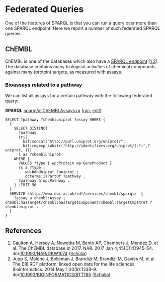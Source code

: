 # Federated Queries

One of the features of SPARQL is that you can run a query over more
than one SPARQL endpoint. Here we report a number of such <a name="tp1">federated SPARQL</a>
queries.

## ChEMBL

[<a name="tp2">ChEMBL</a>](https://www.ebi.ac.uk/chembl/) is one of the databases which also have a
[SPARQL endpoint](https://www.ebi.ac.uk/rdf/services/sparql) [<a href="#citeref1">1</a>,<a href="#citeref2">2</a>].
The database contains many biological activities of chemical compounds against many (protein)
targets, as measured with assays.

### Bioassays related to a pathway

We can list all <a name="tp3">assays</a> for a certain pathway with the following federated query:

**SPARQL** [sparql/allChEMBLAssays.rq](sparql/allChEMBLAssays.code.html) ([run](http://sparql.wikipathways.org/?query=PREFIX+chembl%3A+%3Chttp%3A%2F%2Frdf.ebi.ac.uk%2Fterms%2Fchembl%23%3E%0A%0ASELECT+%3Fpathway+%3Fchembluniprot+%3Fassay+WHERE+%7B%0A++%7B%0A++++SELECT+DISTINCT%0A++++++%3Fpathway%0A++++++iri%28%0A++++++++bif%3Aconcat%28%22http%3A%2F%2Fpurl.uniprot.org%2Funiprot%2F%22%2C%0A++++++++bif%3Aregexp_substr%28%27http%3A%2F%2Fidentifiers.org%2Funiprot%2F%28.*%29%27%2C%3Funiprot%2C+1%29%29%0A++++++%29+as+%3Fchembluniprot%0A++++WHERE+%7B%0A++++++VALUES+%3Ftype+%7B+wp%3AProtein+wp%3AGeneProduct+%7D%0A++++++%3Fs+a+%3Ftype+%3B%0A+++++++++wp%3AbdbUniprot+%3Funiprot+%3B%0A+++++++++dcterms%3AisPartOf+%3Fpathway+.%0A++++++%3Fpathway+a+wp%3APathway+.%0A++++%7D+LIMIT+50%0A++%7D%0A++SERVICE+%3Chttp%3A%2F%2Fwww.ebi.ac.uk%2Frdf%2Fservices%2Fchembl%2Fsparql%3E++%7B%0A++++%3Fassay+a+chembl%3AAssay+%3B+chembl%3AhasTarget%2Fchembl%3AhasTargetComponent%2Fchembl%3AtargetCmptXref+%3Fchembluniprot+.%0A++%7D%0A%7D%0A), [edit](http://sparql.wikipathways.org/?qtxt=PREFIX+chembl%3A+%3Chttp%3A%2F%2Frdf.ebi.ac.uk%2Fterms%2Fchembl%23%3E%0A%0ASELECT+%3Fpathway+%3Fchembluniprot+%3Fassay+WHERE+%7B%0A++%7B%0A++++SELECT+DISTINCT%0A++++++%3Fpathway%0A++++++iri%28%0A++++++++bif%3Aconcat%28%22http%3A%2F%2Fpurl.uniprot.org%2Funiprot%2F%22%2C%0A++++++++bif%3Aregexp_substr%28%27http%3A%2F%2Fidentifiers.org%2Funiprot%2F%28.*%29%27%2C%3Funiprot%2C+1%29%29%0A++++++%29+as+%3Fchembluniprot%0A++++WHERE+%7B%0A++++++VALUES+%3Ftype+%7B+wp%3AProtein+wp%3AGeneProduct+%7D%0A++++++%3Fs+a+%3Ftype+%3B%0A+++++++++wp%3AbdbUniprot+%3Funiprot+%3B%0A+++++++++dcterms%3AisPartOf+%3Fpathway+.%0A++++++%3Fpathway+a+wp%3APathway+.%0A++++%7D+LIMIT+50%0A++%7D%0A++SERVICE+%3Chttp%3A%2F%2Fwww.ebi.ac.uk%2Frdf%2Fservices%2Fchembl%2Fsparql%3E++%7B%0A++++%3Fassay+a+chembl%3AAssay+%3B+chembl%3AhasTarget%2Fchembl%3AhasTargetComponent%2Fchembl%3AtargetCmptXref+%3Fchembluniprot+.%0A++%7D%0A%7D%0A))

```sparqlPREFIX chembl: <http://rdf.ebi.ac.uk/terms/chembl#>
SELECT ?pathway ?chembluniprot ?assay WHERE {
  {
    SELECT DISTINCT
      ?pathway
      iri(
        bif:concat("http://purl.uniprot.org/uniprot/",
        bif:regexp_substr('http://identifiers.org/uniprot/(.*)',?uniprot, 1))
      ) as ?chembluniprot
    WHERE {
      VALUES ?type { wp:Protein wp:GeneProduct }
      ?s a ?type ;
         wp:bdbUniprot ?uniprot ;
         dcterms:isPartOf ?pathway .
      ?pathway a wp:Pathway .
    } LIMIT 50
  }
  SERVICE <http://www.ebi.ac.uk/rdf/services/chembl/sparql>  {
    ?assay a chembl:Assay ; chembl:hasTarget/chembl:hasTargetComponent/chembl:targetCmptXref ?chembluniprot .
  }
}
```

## References

1. <a name="citeref1"></a>Gaulton A, Hersey A, Nowotka M, Bento AP, Chambers J, Mendez D, et al. The ChEMBL database in 2017. NAR. 2017 Jan 4;45(D1):D945–54.  doi:[10.1093/NAR/GKW1074](https://doi.org/10.1093/NAR/GKW1074) ([Scholia](https://tools.wmflabs.org/scholia/doi/10.1093/NAR/GKW1074))
2. <a name="citeref2"></a>Jupp S, Malone J, Bolleman J, Brandizi M, Brandizi M, Davies M, et al. The EBI RDF platform: linked open data for the life sciences. Bioinformatics. 2014 May 1;30(9):1338–9.  doi:[10.1093/BIOINFORMATICS/BTT765](https://doi.org/10.1093/BIOINFORMATICS/BTT765) ([Scholia](https://tools.wmflabs.org/scholia/doi/10.1093/BIOINFORMATICS/BTT765))



